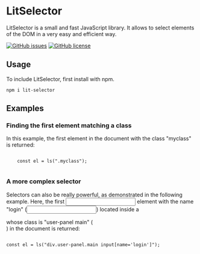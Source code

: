 # LitSelector
<p>LitSelector is a small and fast JavaScript library. It allows to select elements of the DOM in a very easy and efficient way.</p>

[![GitHub issues](https://img.shields.io/github/issues/regdev18/lit-selector)](https://github.com/regdev18/lit-selector/issues)
[![GitHub license](https://img.shields.io/github/license/regdev18/lit-selector)](https://github.com/regdev18/lit-selector/blob/master/LICENSE)


## Usage
<p>To include LitSelector, first install with npm.</p>

``
npm i lit-selector
``

## Examples

### Finding the first element matching a class

<p>
  In this example, the first element in the document with the class "myclass" is returned:
</p>

<p>
  <code>
    const el = ls(".myclass");
  </code>
</p>

### A more complex selector

<p>
Selectors can also be really powerful, as demonstrated in the following example. Here, the first <input> element with the name "login" (<input name="login"/>) located inside a <div> whose class is "user-panel main" (<div class="user-panel main">) in the document is returned:
</p>

<p>
<code>
const el = ls("div.user-panel.main input[name='login']");
</code>
</p>
